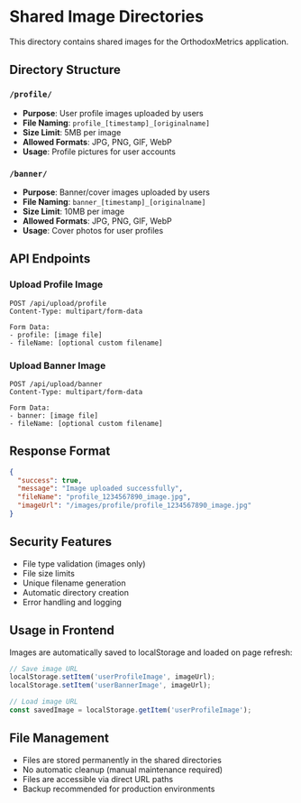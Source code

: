 # Shared Image Directories

This directory contains shared images for the OrthodoxMetrics application.

## Directory Structure

### `/profile/`
- **Purpose**: User profile images uploaded by users
- **File Naming**: `profile_[timestamp]_[originalname]`
- **Size Limit**: 5MB per image
- **Allowed Formats**: JPG, PNG, GIF, WebP
- **Usage**: Profile pictures for user accounts

### `/banner/`
- **Purpose**: Banner/cover images uploaded by users
- **File Naming**: `banner_[timestamp]_[originalname]`
- **Size Limit**: 10MB per image
- **Allowed Formats**: JPG, PNG, GIF, WebP
- **Usage**: Cover photos for user profiles

## API Endpoints

### Upload Profile Image
```
POST /api/upload/profile
Content-Type: multipart/form-data

Form Data:
- profile: [image file]
- fileName: [optional custom filename]
```

### Upload Banner Image
```
POST /api/upload/banner
Content-Type: multipart/form-data

Form Data:
- banner: [image file]
- fileName: [optional custom filename]
```

## Response Format

```json
{
  "success": true,
  "message": "Image uploaded successfully",
  "fileName": "profile_1234567890_image.jpg",
  "imageUrl": "/images/profile/profile_1234567890_image.jpg"
}
```

## Security Features

- File type validation (images only)
- File size limits
- Unique filename generation
- Automatic directory creation
- Error handling and logging

## Usage in Frontend

Images are automatically saved to localStorage and loaded on page refresh:

```javascript
// Save image URL
localStorage.setItem('userProfileImage', imageUrl);
localStorage.setItem('userBannerImage', imageUrl);

// Load image URL
const savedImage = localStorage.getItem('userProfileImage');
```

## File Management

- Files are stored permanently in the shared directories
- No automatic cleanup (manual maintenance required)
- Files are accessible via direct URL paths
- Backup recommended for production environments 